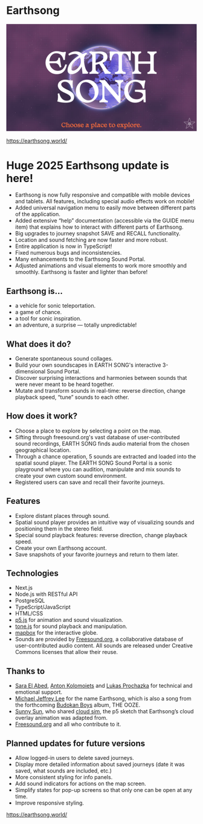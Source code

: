 # Earthsong

![Earthsong title screen](./public/earthsong-screen.webp)

https://earthsong.world/

# Huge 2025 Earthsong update is here!

- Earthsong is now fully responsive and compatible with mobile devices and tablets. All features, including special audio effects work on mobile!
- Added universal navigation menu to easily move between different parts of the application.
- Added extensive “help” documentation (accessible via the GUIDE menu item) that explains how to interact with different parts of Earthsong.
- Big upgrades to journey snapshot SAVE and RECALL functionality.
- Location and sound fetching are now faster and more robust.
- Entire application is now in TypeScript!
- Fixed numerous bugs and inconsistencies.
- Many enhancements to the Earthsong Sound Portal.
- Adjusted animations and visual elements to work more smoothly and smoothly. Earthsong is faster and lighter than before!

## Earthsong is...

- a vehicle for sonic teleportation.
- a game of chance.
- a tool for sonic inspiration.
- an adventure, a surprise — totally unpredictable!

## What does it do?

- Generate spontaneous sound collages.
- Build your own soundscapes in EARTH SONG's interactive 3-dimensional Sound Portal.
- Discover surprising interactions and harmonies between sounds that were never meant to be heard together.
- Mutate and transform sounds in real-time: reverse direction, change playback speed, “tune” sounds to each other.

## How does it work?

- Choose a place to explore by selecting a point on the map.
- Sifting through freesound.org's vast database of user-contributed sound recordings, EARTH SONG finds audio material from the chosen geographical location.
- Through a chance operation, 5 sounds are extracted and loaded into the spatial sound player. The EARTH SONG Sound Portal is a sonic playground where you can audition, manipulate and mix sounds to create your own custom sound environment.
- Registered users can save and recall their favorite journeys.

## Features

- Explore distant places through sound.
- Spatial sound player provides an intuitive way of visualizing sounds and positioning them in the stereo field.
- Special sound playback features: reverse direction, change playback speed.
- Create your own Earthsong account.
- Save snapshots of your favorite journeys and return to them later.

## Technologies

- Next.js
- Node.js with RESTful API
- PostgreSQL
- TypeScript/JavaScript
- HTML/CSS
- [p5.js](https://p5js.org/) for animation and sound visualization.
- [tone.js](https://tonejs.github.io/) for sound playback and manipulation.
- [mapbox](https://www.mapbox.com/) for the interactive globe.
- Sounds are provided by [Freesound.org](https://freesound.org/), a collaborative database of user-contributed audio content. All sounds are released under Creative Commons licenses that allow their reuse.

## Thanks to

- [Sara El Abed](https://github.com/saraelaela), [Anton Kolomoiets](https://github.com/antonkolo) and [Lukas Prochazka](https://github.com/ProchaLu) for technical and emotional support.
- [Michael Jeffrey Lee](https://www.michaeljeffreylee.com/) for the name Earthsong, which is also a song from the forthcoming [Budokan Boys](https://budokanboys.club/) album, THE OOZE.
- [Sunny Sun](https://decodingnature.nyuadim.com/author/ss14740/), who shared [cloud sim](https://editor.p5js.org/ss14740/sketches/z-cEmTUPD), the p5 sketch that Earthsong’s cloud overlay animation was adapted from.
- [Freesound.org](https://freesound.org/) and all who contribute to it.

## Planned updates for future versions

- Allow logged-in users to delete saved journeys.
- Display more detailed information about saved journeys (date it was saved, what sounds are included, etc.)
- More consistent styling for info panels.
- Add sound indicators for actions on the map screen.
- Simplify states for pop-up screens so that only one can be open at any time.
- Improve responsive styling.

https://earthsong.world/
